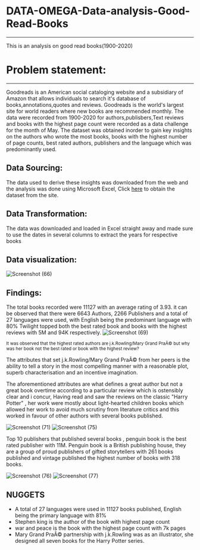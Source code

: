 

# DATA-OMEGA-Data-analysis-Good-Read-Books
---
This is an analysis on good read books(1900-2020)

# Problem statement:
----
Goodreads is an American social cataloging website and a subsidiary of Amazon that allows individuals to search it's database of books,annotations,quotes and reviews.
Goodreads is the world's largest site for world readers where new books are recommended monthly.
The data were recorded from 1900-2020 for authors,publisbers,Text reviews and books with the highest page count were recorded as a data challenge for the month of May.
The dataset was obtained inorder to gain key insights on the authors who wrote the most books, books with the highest number of page counts, best rated authors, publishers and the language which was predominantly used.

Data Sourcing:
------
The data used to derive these insights was downloaded from the web and the analysis was done using Microsoft Excel,
Click [here](dataomega.in/datachallenge/data-challenge--may-2022) to obtain the dataset from the site.

Data Transformation:
-------
The data was downloaded and loaded in Excel straight away and made sure to use the dates in several columns to extract the years for respective books

Data visualization:
----
![Screenshot (66)](https://user-images.githubusercontent.com/106836064/187008303-11c4e8e9-178e-4b93-9990-55d073913cd5.png)


Findings:
----
The total books recorded were 11127 with an average rating of 3.93. it can be observed that there were 6643 Authors, 2266 Publishers and a total of 27 languages were used, with English being the predominant language with 80%
Twilight topped both the best rated book and books with the highest reviews with 5M and 94K respectively.
![Screenshot (69)](https://user-images.githubusercontent.com/106836064/187008860-35c962c3-c33a-42eb-a465-8d864d341cb2.png)


<sup>It was observed that the highest rated authors are j.k.Rowling/Mary Grand PraÃ© but why was her book not the best rated or book with the highest review?<sup>


The attributes that set j.k.Rowling/Mary Grand PraÃ© from her peers is the ability to tell a story in the most compelling manner with a reasonable plot, superb characterisation and an incentive imagination.

The aforementioned attributes are what defines a great author but not a great book overtime according to a particular review which is ostensibly clear and i concur, Having read and saw the reviews  on the classic  "Harry Potter" , her work were mostly about light-hearted children books which allowed her work to avoid much scrutiny from literature critics and this worked in favour of other authors with several books published.

![Screenshot (71)](https://user-images.githubusercontent.com/106836064/187009346-4a956c5a-34b0-4c61-a0aa-7651ab1ef2f8.png)
![Screenshot (75)](https://user-images.githubusercontent.com/106836064/187010181-a8066173-6071-4984-906e-d27b6f567e91.png)






Top 10 publishers that published several books , penguin book is the best rated publisher with 11M. Penguin book is a British publishing house, they are a group of proud publishers of gifted storytellers with 261 books published and vintage published the highest number of books with 318 books.
 
![Screenshot (76)](https://user-images.githubusercontent.com/106836064/187010559-26b18918-b7f4-4c5f-9d46-6459489c123d.png)
![Screenshot (77)](https://user-images.githubusercontent.com/106836064/187010562-9286a426-5d96-47ab-895d-d8bf7cf9ad2d.png)

NUGGETS
------
- A total of 27 languages were used in 11127 books published, English being the primary language with 81%
- Stephen king is the author of the book with highest page count 
- war and peace is the book with the highest page count with 7k pages
- Mary Grand PraÃ© partnership with j.k.Rowling was as an illustrator, she designed all seven books for the Harry Potter series.
